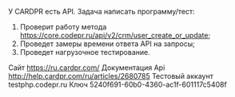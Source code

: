 У CARDPR есть API. Задача написать программу/тест:
1) Проверит работу метода https://core.codepr.ru/api/v2/crm/user_create_or_update;
2) Проведет замеры времени ответа API на запросы;
3) Проведет нагрузочное тестирование.

Сайт https://ru.cardpr.com/
Документация Api http://help.cardpr.com/ru/articles/2680785
Тестовый аккаунт testphp.codepr.ru
Ключ 5240f691-60b0-4360-ac1f-601117c5408f
